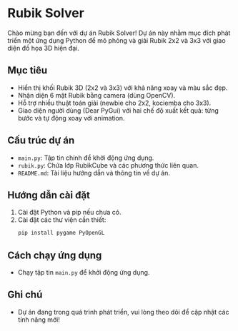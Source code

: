 # Rubik Solver

Chào mừng bạn đến với dự án Rubik Solver! Dự án này nhằm mục đích phát triển một ứng dụng Python để mô phỏng và giải Rubik 2x2 và 3x3 với giao diện đồ họa 3D hiện đại.

## Mục tiêu
- Hiển thị khối Rubik 3D (2x2 và 3x3) với khả năng xoay và màu sắc đẹp.
- Nhận diện 6 mặt Rubik bằng camera (dùng OpenCV).
- Hỗ trợ nhiều thuật toán giải (newbie cho 2x2, kociemba cho 3x3).
- Giao diện người dùng (Dear PyGui) với hai chế độ xuất kết quả: từng bước và tự động xoay với animation.

## Cấu trúc dự án
- `main.py`: Tập tin chính để khởi động ứng dụng.
- `rubik.py`: Chứa lớp RubikCube và các phương thức liên quan.
- `README.md`: Tài liệu hướng dẫn và thông tin về dự án.

## Hướng dẫn cài đặt
1. Cài đặt Python và pip nếu chưa có.
2. Cài đặt các thư viện cần thiết:
   ```bash
   pip install pygame PyOpenGL
   ```

## Cách chạy ứng dụng
- Chạy tập tin `main.py` để khởi động ứng dụng.

## Ghi chú
- Dự án đang trong quá trình phát triển, vui lòng theo dõi để cập nhật các tính năng mới! 